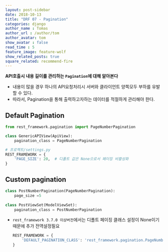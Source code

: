 ```yaml
---
layout: post-sidebar
date: 2018-10-13
title: "DRF 07 - Pagination"
categories: django
author_name : Tomas
author_url : /author/tom
author_avatar: tom
show_avatar : false
read_time : 5
feature_image: feature-wolf
show_related_posts: true
square_related: recommend-fire
---
```

**API호출시 내용 길이를 관리하는 `Pagination`에 대해 알아본다**

* 내용이 많을 경우 하나의 API요청처리시 서버와 클라이언트 양쪽모두 부하를 유발할 수 있다.
* 따라서, Pagination을 통해 출력하고자하는 데이터를 적절하게 관리해야 한다.

## Default Pagination

```python
from rest_framework.pagination import PageNumberPagination

class GenericAPIView(ApiView):
    pagination_class = PageNumberPagination

# 프로젝트/settings.py
REST_FRAMEWORK = {
    'PAGE_SIZE': 20,  # 디폴트 값은 None으로서 페이징 비활성화
}
```

## Custom pagination

```python
class PostNumberPagination(PageNumberPagination):
	page_size =5
	
class PostViewSet(ModelViewSet):
	pagination_class = PostNumberPagination
```

* `rest_framework 3.7.0 이상버전`에서는 디폴트 페이징 클래스 설정이 None이기 때문에 추가 전역설정필요
    ```python
    REST_FRAMEWORK = {
        'DEFAULT_PAGINATION_CLASS': 'rest_framework.pagination.PageNumberPagination',
    }
    ```